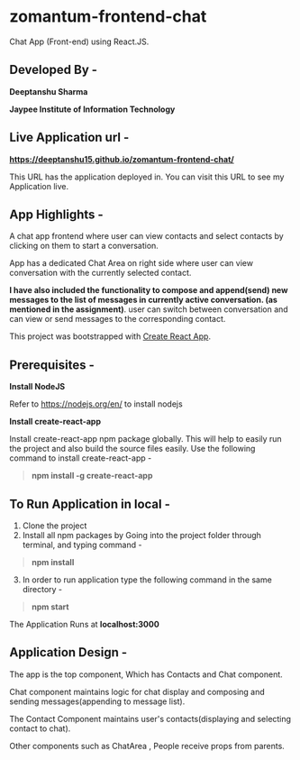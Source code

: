 # zomantum-frontend-chat
Chat App (Front-end) using React.JS.

## Developed By - 
**Deeptanshu Sharma**

**Jaypee Institute of Information Technology**

## Live Application url -
**https://deeptanshu15.github.io/zomantum-frontend-chat/**

This URL has the application deployed in. You can visit this URL to see my Application live.

## App Highlights -
A chat app frontend where user can view contacts and select contacts by clicking on them to start a conversation. 

App has a dedicated Chat Area on right side where user can view conversation with the currently selected contact. 

**I have also included the functionality to compose and append(send) new messages to the list of messages in currently active conversation. (as mentioned in the assignment)**. user can switch between conversation and can view or send messages to the corresponding contact.


This project was bootstrapped with [Create React App](https://github.com/facebook/create-react-app).

## Prerequisites - 
**Install NodeJS**

Refer to https://nodejs.org/en/ to install nodejs

**Install create-react-app**

Install create-react-app npm package globally. This will help to easily run the project and also build the source files easily. Use the following command to install create-react-app - 

> **npm install -g create-react-app**


## To Run Application in local -
1. Clone the project
2. Install all npm packages by Going into the project folder through terminal, and typing command - 

> **npm install**

3. In order to run application type the following command in the same directory - 

>**npm start**

The Application Runs at **localhost:3000**

## Application Design - 
The app is the top component, Which has Contacts and Chat component.

Chat component maintains logic for chat display and composing and sending messages(appending to message list).

The Contact Component maintains user's contacts(displaying and selecting contact to chat).

Other components such as ChatArea , People receive props from parents.
